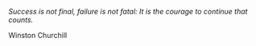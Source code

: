 <i>Success is not final, failure is not fatal: It is the courage to continue that counts.</i>

Winston Churchill